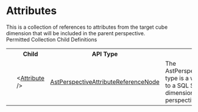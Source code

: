 # Attributes

<div class="LanguageSummary"><div class ="SummaryItem">This is a collection of references to attributes from the target cube dimension that will be included in the parent perspective.</div></div><div class="SchemaBindingGroup"><div class="SchemaBindingGroupHeader">Permitted Collection Child Definitions</div><table id="SchemaBindingList" class="SchemaBindingList"><tbody><tr><th class="SchemaBindingIconColumnHeader">&nbsp;</th><th class="SchemaBindingNameColumnHeader">Child</th><th class="SchemaBindingTypeColumnHeader">API Type</th><th class="SchemaBindingSummaryColumnHeader">Description</th></tr><tr class="cd0"><td class="SchemaBindingIcon"><div class="NotRequired" /></td><td class="SchemaBindingName"><span class="punc">&lt;</span><a href=../api-reference/Varigence.Languages.Biml.Dimension.AstPerspectiveAttributeReferenceNode.html">Attribute</a><span class="punc"> /&gt;</span></td><td class="SchemaBindingType"><a href="Varigence.Languages.Biml.Dimension.AstPerspectiveAttributeReferenceNode.html">AstPerspectiveAttributeReferenceNode</a></td><td class="SchemaBindingSummary">The AstPerspectiveAttributeReferenceNode type is a wrapper for a direct reference to a SQL Server Analysis Services dimension attribute for use in a cube perspective.</td></tr></tbody></table></div>